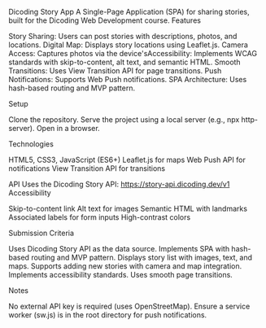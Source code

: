 Dicoding Story App
A Single-Page Application (SPA) for sharing stories, built for the Dicoding Web Development course.
Features

Story Sharing: Users can post stories with descriptions, photos, and locations.
Digital Map: Displays story locations using Leaflet.js.
Camera Access: Captures photos via the device'sAccessibility: Implements WCAG standards with skip-to-content, alt text, and semantic HTML.
Smooth Transitions: Uses View Transition API for page transitions.
Push Notifications: Supports Web Push notifications.
SPA Architecture: Uses hash-based routing and MVP pattern.

Setup

Clone the repository.
Serve the project using a local server (e.g., npx http-server).
Open in a browser.

Technologies

HTML5, CSS3, JavaScript (ES6+)
Leaflet.js for maps
Web Push API for notifications
View Transition API for transitions

API
Uses the Dicoding Story API: https://story-api.dicoding.dev/v1
Accessibility

Skip-to-content link
Alt text for images
Semantic HTML with landmarks
Associated labels for form inputs
High-contrast colors

Submission Criteria

Uses Dicoding Story API as the data source.
Implements SPA with hash-based routing and MVP pattern.
Displays story list with images, text, and maps.
Supports adding new stories with camera and map integration.
Implements accessibility standards.
Uses smooth page transitions.

Notes

No external API key is required (uses OpenStreetMap).
Ensure a service worker (sw.js) is in the root directory for push notifications.
